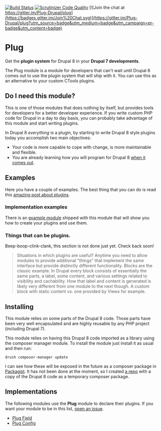 [![Build Status](https://travis-ci.org/Plug-Drupal/plug.svg?branch=7.x-1.x)](https://travis-ci.org/Plug-Drupal/plug) [![Scrutinizer Code Quality](https://scrutinizer-ci.com/g/mateu-aguilo-bosch/plug/badges/quality-score.png?b=7.x-1.x)](https://scrutinizer-ci.com/g/mateu-aguilo-bosch/plug/?branch=7.x-1.x) [![Join the chat at https://gitter.im/Plug-Drupal/plug](https://badges.gitter.im/Join%20Chat.svg)](https://gitter.im/Plug-Drupal/plug?utm_source=badge&utm_medium=badge&utm_campaign=pr-badge&utm_content=badge)
# Plug

Get the **plugin system** for Drupal 8 in your **Drupal 7 developments**.

The Plug module is a module for developers that can't wait until Drupal 8 comes out to use the plugin system that will ship with it. You can use this as an alternative to your custom CTools plugins.

## Do I need this module?
This is one of those modules that does nothing by itself, but provides tools for developers for a better developer experience. If you write custom PHP code for Drupal in a day to day basis, you can probably take advantage of this module and start writing plugins.

In Drupal 8 _everything_ is a plugin, by starting to write Drupal 8 style plugins today you accomplish two main objectives:

  - Your code is more capable to cope with change, is more maintainable and flexible.
  - You are already learning how you will program for Drupal 8 [when it comes out](http://drupalreleasedate.com/).

## Examples
Here you have a couple of examples. The best thing that you can do is read this [amazing post about plugins](https://drupalize.me/blog/201407/drupal-8-plugins-explained).

### Implementation examples
There is an [example module](modules/plug_example/plug_example.module) shipped with this module that will show you how to create your plugins and use them.

### Things that can be plugins.
Beep-boop-clink-clank, this section is not done just yet. Check back soon!

> Situations in which plugins are useful? Anytime you need to allow modules to provide additional "things" that implement the same interface but provide distinctly different functionality. Blocks are the classic example. In Drupal every block consists of essentially the same parts, a label, some content, and various settings related to visibility and cachability. How that label and content is generated is likely very different from one module to the next though. A custom block with static content vs. one provided by Views for example.

## Installing
This module relies on some parts of the Drupal 8 code. Those parts have been very well encapsulated and are highly reusable by any PHP project (including Drupal 7).

This module relies on having this Drupal 8 code imported as a library using the composer manager module. To install the module just install it as usual and then run:

```
drush composer-manager update
```

I can see how these will be exposed in the future as a composer package in [Packagist](https://packagist.org). It has not been done at the moment, so I created [a repo](https://github.com/mateu-aguilo-bosch/d7-plugins) with a copy of the Drupal 8 code as a temporary composer package.

## Implementations
The following modules use the <strong>Plug</strong> module to declare their plugins. If you want your module to be in this list, [open an issue](https://github.com/mateu-aguilo-bosch/plug/issues/new).

  - [Plug Field](https://github.com/Plug-Drupal/plug_field)
  - [Plug Config](https://github.com/Plug-Drupal/plug_config)
